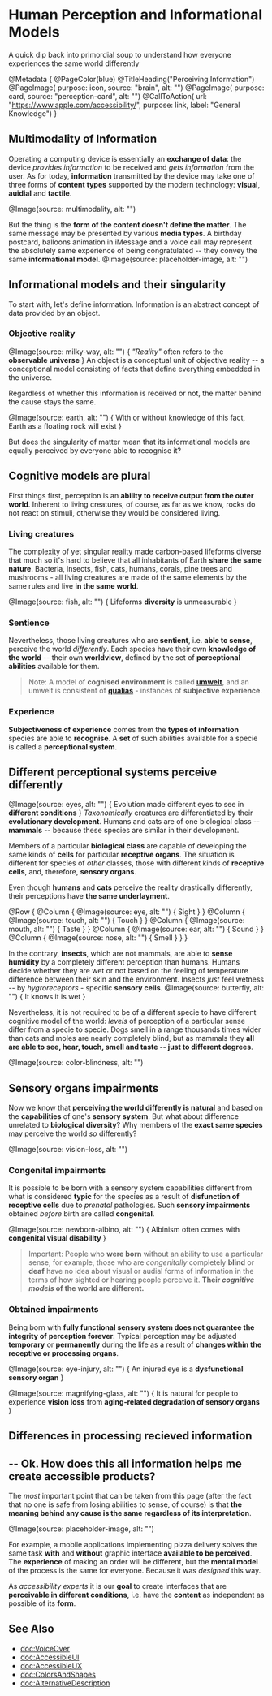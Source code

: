 # Human Perception and Informational Models

A quick dip back into primordial soup to understand how everyone experiences the same world differently

@Metadata {
    @PageColor(blue)
    @TitleHeading("Perceiving Information")
    @PageImage(
               purpose: icon, 
               source: "brain", 
               alt: "")
    @PageImage(
               purpose: card, 
               source: "perception-card", 
               alt: "")
    @CallToAction(
                url: "https://www.apple.com/accessibility/",
                purpose: link, 
                label: "General Knowledge")
}

## Multimodality of Information
Operating a computing device is essentially an **exchange of data**: the device *provides information* to be received and *gets information* from the user.  As for today, **information** transmitted by the device may take one of three forms of **content types** supported by the modern technology: **visual**, **auidial** and **tactile**. 

@Image(source: multimodality, alt: "") 

But the thing is the **form of the content doesn't define the matter**. The same message may be presented by various **media types**. A birthday postcard, balloons animation in iMessage and a voice call may represent the absolutely same experience of being congratulated -- they convey the same **informational model**. 
@Image(source: placeholder-image, alt: "") 

## Informational models and their singularity
To start with, let's define information. Information is an abstract concept of data provided by an object. 

### Objective reality
@Image(source: milky-way, alt: "") {
    *"Reality"* often refers to the **observable universe**
}
An object is a conceptual unit of objective reality -- a conceptional model consisting of facts that define everything embedded in the universe.


Regardless of whether this information is received or not, the matter behind the cause stays the same.

@Image(source: earth, alt: "") {
    With or without knowledge of this fact, Earth as a floating rock will exist
}

But does the singularity of matter mean that its informational models are equally perceived by everyone able to recognise it? 

## Cognitive models are plural

First things first, perception is an **ability to receive output from the outer world**. Inherent to living creatures, of course, as far as we know, rocks do not react on stimuli, otherwise they would be considered living.

### Living creatures
The complexity of yet singular reality made carbon-based lifeforms diverse that much so it's hard to believe that all inhabitants of Earth **share the same nature**. Bacteria, insects, fish, cats, humans, corals, pine trees and mushrooms - all living creatures are made of the same elements by the same rules and live **in the same world**.

@Image(source: fish, alt: "") {
    Lifeforms **diversity** is unmeasurable 
}

### Sentience
Nevertheless, those living creatures who are **sentient**, i.e. **able to sense**, perceive the world *differently*. Each species have their own **knowledge of the world** -- their own **worldview**, defined by the set of **perceptional abilities** available for them. 

> Note: A model of **cognised environment** is called [**umwelt**](https://en.wikipedia.org/wiki/Umwelt), and an umwelt is consistent of [**qualias**](https://en.wikipedia.org/wiki/Qualia) - instances of **subjective experience**. 

### Experience
**Subjectiveness of experience** comes from the **types of information** species are able to **recognise**. A **set** of such abilities available for a specie is called a **perceptional system**.


## Different perceptional systems perceive differently
@Image(source: eyes, alt: "") {
    Evolution made different eyes to see in **different conditions**
}
*Taxonomically* creatures are differentiated by their **evolutionary development**. Humans and cats are of one biological class -- **mammals** -- because these species are similar in their development.

Members of a particular **biological class** are capable of developing the same kinds of **cells** for particular **receptive organs**. The situation is different for species of *other* classes, those with different kinds of **receptive cells**, and, therefore, **sensory organs**. 

Even though **humans** and **cats** perceive the reality drastically differently, their perceptions have **the same underlayment**.

@Row {
   @Column {
      @Image(source: eye, alt: "") {
          Sight
      }
   }
   @Column {
      @Image(source: touch, alt: "") {
          Touch
      }
   }
   @Column {
      @Image(source: mouth, alt: "") {
          Taste
      }
   }
   @Column {
      @Image(source: ear, alt: "") {
          Sound
      }
   }
   @Column {
      @Image(source: nose, alt: "") {
          Smell
      }
   }
}

In the contrary, **insects**, which are not mammals, are able to **sense humidity** by a completely different perception than humans. Humans decide whether they are wet or not based on the feeling of temperature difference between their skin and the environment. Insects *just* feel wetness -- by *hygroreceptors* - specific **sensory cells**. 
@Image(source: butterfly, alt: "") {
    It knows it is wet
}

Nevertheless, it is not required to be of a different specie to have different cognitive model of the world: *levels* of perception of a particular sense differ from a specie to specie. Dogs smell in a range thousands times wider than cats and moles are nearly completely blind, but as mammals they **all are able to see, hear, touch, smell and taste -- just to different degrees**.

@Image(source: color-blindness, alt: "")


## Sensory organs impairments
Now we know that **perceiving the world differently is natural** and based on the **capabilities** of one's **sensory system**. But what about difference unrelated to **biological diversity**? Why members of the **exact same species** may perceive the world *so* differently?

@Image(source: vision-loss, alt: "")

### Congenital impairments
It is possible to be born with a sensory system capabilities different from what is considered **typic** for the species as a result of **disfunction of receptive cells** due to *prenatal* pathologies. Such **sensory impairments** obtained *before* birth are called **congenital**.

@Image(source: newborn-albino, alt: "") {
    Albinism often comes with **congenital visual disability**
}

> Important: People who **were born** without an ability to use a particular sense, for example, those who are *congenitally* completely **blind** or **deaf** have no idea about visual or audial forms of information in the terms of how sighted or hearing people perceive it. **Their *cognitive models* of the world are different.**

### Obtained impairments
Being born with **fully functional sensory system does not guarantee the integrity of perception forever**. Typical perception may be adjusted **temporary** or **permanently** during the life as a result of **changes within the receptive or processing organs**. 

@Image(source: eye-injury, alt: "") {
    An injured eye is a **dysfunctional sensory organ**
}

@Image(source: magnifying-glass, alt: "") {
    It is natural for people to experience **vision loss** from **aging-related degradation of sensory organs**
    }
    
    
## Differences in processing recieved information
## -- Ok. How does this all information helps me create accessible products? 
The *most* important point that can be taken from this page (after the fact that no one is safe from losing abilities to sense, of course) is that **the meaning behind any cause is the same regardless of its interpretation**. 
    
@Image(source: placeholder-image, alt: "")
    
    
For example, a mobile applications implementing pizza delivery solves the same task **with** and **without** graphic interface **available to be perceived**. The **experience** of making an order will be different, but the **mental model** of the process is the same for everyone. Because it was *designed* this way. 

As *accessibility experts* it is our **goal** to create interfaces that are **perceivable in different conditions**, i.e. have the **content** as independent as possible of its **form**.
    
## See Also
- <doc:VoiceOver>
- <doc:AccessibleUI>
- <doc:AccessibleUX>
- <doc:ColorsAndShapes>
- <doc:AlternativeDescription>
